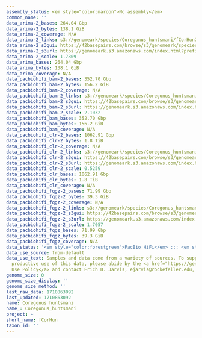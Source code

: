 ```yaml
---
assembly_status: <em style="color:maroon">No assembly</em>
common_name: ''
data_arima-2_bases: 264.04 Gbp
data_arima-2_bytes: 138.1 GiB
data_arima-2_coverage: N/A
data_arima-2_links: s3://genomeark/species/Coregonus_huntsmani/fCorHun2/genomic_data/arima/<br>
data_arima-2_s3gui: https://42basepairs.com/browse/s3/genomeark/species/Coregonus_huntsmani/fCorHun2/genomic_data/arima/
data_arima-2_s3url: https://genomeark.s3.amazonaws.com/index.html?prefix=species/Coregonus_huntsmani/fCorHun2/genomic_data/arima/
data_arima-2_scale: 1.7809
data_arima_bases: 264.04 Gbp
data_arima_bytes: 138.1 GiB
data_arima_coverage: N/A
data_pacbiohifi_bam-2_bases: 352.70 Gbp
data_pacbiohifi_bam-2_bytes: 156.2 GiB
data_pacbiohifi_bam-2_coverage: N/A
data_pacbiohifi_bam-2_links: s3://genomeark/species/Coregonus_huntsmani/fCorHun2/genomic_data/pacbio_hifi/<br>
data_pacbiohifi_bam-2_s3gui: https://42basepairs.com/browse/s3/genomeark/species/Coregonus_huntsmani/fCorHun2/genomic_data/pacbio_hifi/
data_pacbiohifi_bam-2_s3url: https://genomeark.s3.amazonaws.com/index.html?prefix=species/Coregonus_huntsmani/fCorHun2/genomic_data/pacbio_hifi/
data_pacbiohifi_bam-2_scale: 2.1032
data_pacbiohifi_bam_bases: 352.70 Gbp
data_pacbiohifi_bam_bytes: 156.2 GiB
data_pacbiohifi_bam_coverage: N/A
data_pacbiohifi_clr-2_bases: 1062.91 Gbp
data_pacbiohifi_clr-2_bytes: 1.8 TiB
data_pacbiohifi_clr-2_coverage: N/A
data_pacbiohifi_clr-2_links: s3://genomeark/species/Coregonus_huntsmani/fCorHun2/genomic_data/pacbio_hifi/<br>
data_pacbiohifi_clr-2_s3gui: https://42basepairs.com/browse/s3/genomeark/species/Coregonus_huntsmani/fCorHun2/genomic_data/pacbio_hifi/
data_pacbiohifi_clr-2_s3url: https://genomeark.s3.amazonaws.com/index.html?prefix=species/Coregonus_huntsmani/fCorHun2/genomic_data/pacbio_hifi/
data_pacbiohifi_clr-2_scale: 0.5259
data_pacbiohifi_clr_bases: 1062.91 Gbp
data_pacbiohifi_clr_bytes: 1.8 TiB
data_pacbiohifi_clr_coverage: N/A
data_pacbiohifi_fqgz-2_bases: 71.99 Gbp
data_pacbiohifi_fqgz-2_bytes: 39.3 GiB
data_pacbiohifi_fqgz-2_coverage: N/A
data_pacbiohifi_fqgz-2_links: s3://genomeark/species/Coregonus_huntsmani/fCorHun2/genomic_data/pacbio_hifi/<br>
data_pacbiohifi_fqgz-2_s3gui: https://42basepairs.com/browse/s3/genomeark/species/Coregonus_huntsmani/fCorHun2/genomic_data/pacbio_hifi/
data_pacbiohifi_fqgz-2_s3url: https://genomeark.s3.amazonaws.com/index.html?prefix=species/Coregonus_huntsmani/fCorHun2/genomic_data/pacbio_hifi/
data_pacbiohifi_fqgz-2_scale: 1.7057
data_pacbiohifi_fqgz_bases: 71.99 Gbp
data_pacbiohifi_fqgz_bytes: 39.3 GiB
data_pacbiohifi_fqgz_coverage: N/A
data_status: '<em style="color:forestgreen">PacBio HiFi</em> ::: <em style="color:forestgreen">Arima</em>'
data_use_source: from-default
data_use_text: Samples and data come from a variety of sources. To support fair and
  productive use of this data, please abide by the <a href="https://genome10k.soe.ucsc.edu/data-use-policies/">Data
  Use Policy</a> and contact Erich D. Jarvis, ejarvis@rockefeller.edu, with any questions.
genome_size: 0
genome_size_display: ''
genome_size_method: ''
last_raw_data: 1710863092
last_updated: 1710863092
name: Coregonus huntsmani
name_: Coregonus_huntsmani
project: ~
short_name: fCorHun
taxon_id: ''
---
```

